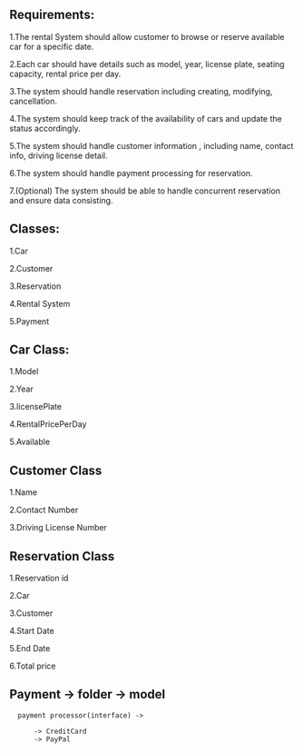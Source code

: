 ## Requirements:

1.The rental System should allow customer to browse or reserve available car for a specific date.

2.Each car should have details such as model, year, license plate, seating capacity, rental price per day.

3.The system should handle reservation including creating, modifying, cancellation.

4.The system should keep track of the availability of cars and update the status accordingly.

5.The system should handle customer information , including name, contact info, driving license detail.

6.The system should handle payment processing for reservation.

7.(Optional) The system should be able to handle concurrent reservation and ensure data consisting.

## Classes:
1.Car

2.Customer

3.Reservation

4.Rental System

5.Payment

## Car Class:
1.Model

2.Year

3.licensePlate

4.RentalPricePerDay

5.Available

## Customer Class
1.Name

2.Contact Number

3.Driving License Number

## Reservation Class
1.Reservation id

2.Car

3.Customer

4.Start Date

5.End Date

6.Total price

## Payment -> folder -> model

      payment processor(interface) ->
      
          -> CreditCard
          -> PayPal
